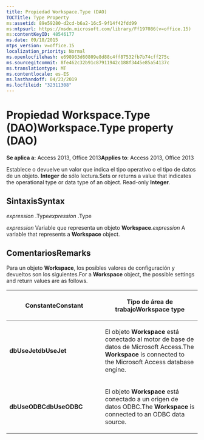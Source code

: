 ```yaml
---
title: Propiedad Workspace.Type (DAO)
TOCTitle: Type Property
ms:assetid: 89e59280-d2cd-b6a2-16c5-9f14f42fdd99
ms:mtpsurl: https://msdn.microsoft.com/library/Ff197086(v=office.15)
ms:contentKeyID: 48546177
ms.date: 09/18/2015
mtps_version: v=office.15
localization_priority: Normal
ms.openlocfilehash: e698963d60809e8d88c4ff87532fb7b74cff275c
ms.sourcegitcommit: 8fe462c32b91c87911942c188f3445e85a54137c
ms.translationtype: MT
ms.contentlocale: es-ES
ms.lasthandoff: 04/23/2019
ms.locfileid: "32311308"
---
```

# <a name="workspacetype-property-dao"></a><span data-ttu-id="a5c7e-102">Propiedad Workspace.Type (DAO)</span><span class="sxs-lookup"><span data-stu-id="a5c7e-102">Workspace.Type property (DAO)</span></span>


<span data-ttu-id="a5c7e-103">**Se aplica a:** Access 2013, Office 2013</span><span class="sxs-lookup"><span data-stu-id="a5c7e-103">**Applies to**: Access 2013, Office 2013</span></span>

<span data-ttu-id="a5c7e-p101">Establece o devuelve un valor que indica el tipo operativo o el tipo de datos de un objeto. **Integer** de sólo lectura.</span><span class="sxs-lookup"><span data-stu-id="a5c7e-p101">Sets or returns a value that indicates the operational type or data type of an object. Read-only **Integer**.</span></span>

## <a name="syntax"></a><span data-ttu-id="a5c7e-106">Sintaxis</span><span class="sxs-lookup"><span data-stu-id="a5c7e-106">Syntax</span></span>

<span data-ttu-id="a5c7e-107">*expression* .Type</span><span class="sxs-lookup"><span data-stu-id="a5c7e-107">*expression* .Type</span></span>

<span data-ttu-id="a5c7e-108">*expression* Variable que representa un objeto **Workspace**.</span><span class="sxs-lookup"><span data-stu-id="a5c7e-108">*expression* A variable that represents a **Workspace** object.</span></span>

## <a name="remarks"></a><span data-ttu-id="a5c7e-109">Comentarios</span><span class="sxs-lookup"><span data-stu-id="a5c7e-109">Remarks</span></span>

<span data-ttu-id="a5c7e-110">Para un objeto **Workspace**, los posibles valores de configuración y devueltos son los siguientes.</span><span class="sxs-lookup"><span data-stu-id="a5c7e-110">For a **Workspace** object, the possible settings and return values are as follows.</span></span>

<table>
<colgroup>
<col style="width: 50%" />
<col style="width: 50%" />
</colgroup>
<thead>
<tr class="header">
<th><p><span data-ttu-id="a5c7e-111">Constante</span><span class="sxs-lookup"><span data-stu-id="a5c7e-111">Constant</span></span></p></th>
<th><p><span data-ttu-id="a5c7e-112">Tipo de área de trabajo</span><span class="sxs-lookup"><span data-stu-id="a5c7e-112">Workspace type</span></span></p></th>
</tr>
</thead>
<tbody>
<tr class="odd">
<td><p><span data-ttu-id="a5c7e-113"><strong>dbUseJet</strong></span><span class="sxs-lookup"><span data-stu-id="a5c7e-113"><strong>dbUseJet</strong></span></span></p></td>
<td><p><span data-ttu-id="a5c7e-114">El objeto <strong>Workspace</strong> está conectado al motor de base de datos de Microsoft Access.</span><span class="sxs-lookup"><span data-stu-id="a5c7e-114">The <strong>Workspace</strong> is connected to the Microsoft Access database engine.</span></span></p></td>
</tr>
<tr class="even">
<td><p><span data-ttu-id="a5c7e-115"><strong>dbUseODBC</strong></span><span class="sxs-lookup"><span data-stu-id="a5c7e-115"><strong>dbUseODBC</strong></span></span></p></td>
<td><p><span data-ttu-id="a5c7e-116">El objeto <strong>Workspace</strong> está conectado a un origen de datos ODBC.</span><span class="sxs-lookup"><span data-stu-id="a5c7e-116">The <strong>Workspace</strong> is connected to an ODBC data source.</span></span></p></td>
</tr>
</tbody>
</table>

